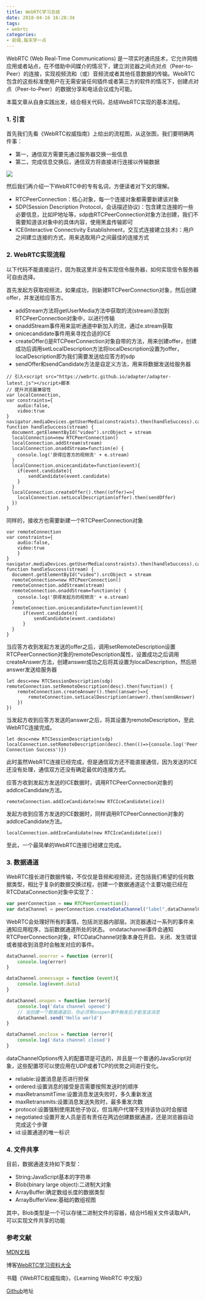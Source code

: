 ```yaml
---
title: WebRTC学习总结
date: 2018-04-16 16:28:34
tags:
- webrtc
categories:
- 前端,每天学一点
---
```


WebRTC (Web Real-Time Communications) 是一项实时通讯技术，它允许网络应用或者站点，在不借助中间媒介的情况下，建立浏览器之间点对点（Peer-to-Peer）的连接，实现视频流和（或）音频流或者其他任意数据的传输。WebRTC包含的这些标准使用户在无需安装任何插件或者第三方的软件的情况下，创建点对点（Peer-to-Peer）的数据分享和电话会议成为可能。

本篇文章从自身实践出发，结合相关代码，总结WebRTC实现的基本流程。

<!--more-->

### 1. 引言

首先我们先看《WebRTC权威指南》上给出的流程图，从这张图，我们要明确两件事：
- 第一，通信双方需要先通过服务器交换一些信息
- 第二，完成信息交换后，通信双方将直接进行连接以传输数据

![](https://raw.githubusercontent.com/Nirvana-cn/Photograph-deposit/master/p12.png)

然后我们再介绍一下WebRTC中的专有名词，方便读者对下文的理解。

- RTCPeerConnection：核心对象，每一个连接对象都需要新建该对象
- SDP(Session Description Protocol，会话描述协议)：包含建立连接的一些必要信息，比如IP地址等，sdp由RTCPeerConnection对象方法创建，我们不需要知道该对象中的具体内容，使用黑盒传输即可
- ICE(Interactive Connectivity Establishment，交互式连接建立技术)：用户之间建立连接的方式，用来选取用户之间最佳的连接方式

### 2. WebRTC实现流程

以下代码不能直接运行，因为我这里并没有实现信令服务器，如何实现信令服务器可自由选择。

首先发起方获取视频流，如果成功，则新建RTCPeerConnection对象，然后创建offer，并发送给应答方。

- addStream方法将getUserMedia方法中获取的流(stream)添加到RTCPeerConnection对象中，以进行传输
- onaddStream事件用来监听通道中新加入的流，通过e.stream获取
- onicecandidate事件用来寻找合适的ICE
- createOffer()是RTCPeerConnection对象自带的方法，用来创建offer，创建成功后调用setLocalDescription方法将localDescription设置为offer，localDescription即为我们需要发送给应答方的sdp
- sendOffer和sendCandidate方法是自定义方法，用来将数据发送给服务器

```
// 引入<script src="https://webrtc.github.io/adapter/adapter-latest.js"></script>脚本
// 提升浏览器兼容性
var localConnection, 
var constraints={
    audio:false,
    video:true
}
navigator.mediaDevices.getUserMedia(constraints).then(handleSuccess).catch(handleError)
function handleSuccess(stream) {
  document.getElementById("video").srcObject = stream
  localConnection=new RTCPeerConnection()
  localConnection.addStream(stream)
  localConnection.onaddStream=function(e) {
    console.log('获得应答方的视频流' + e.stream)
  }
  localConnection.onicecandidate=function(event){
    if(event.candidate){
        sendCandidate(event.candidate)
    }
  }
  localConnection.createOffer().then((offer)=>{
    localConnection.setLocalDescription(offer).then(sendOffer)
  })
}
```
同样的，接收方也需要新建一个RTCPeerConnection对象
```
var remoteConnection
var constraints={
    audio:false,
    video:true
    }
}
navigator.mediaDevices.getUserMedia(constraints).then(handleSuccess).catch(handleError)
function handleSuccess(stream) {
  document.getElementById("video").srcObject = stream
  remoteConnection=new RTCPeerConnection()
  remoteConnection.addStream(stream)
  remoteConnection.onaddStream=function(e) {
    console.log('获得发起方的视频流' + e.stream)
  }
  remoteConnection.onicecandidate=function(event){
      if(event.candidate){
          sendCandidate(event.candidate)
      }
  }
}
```
当应答方收到发起方发送的offer之后，调用setRemoteDescription设置RTCPeerConnection对象的remoteDescription属性，设置成功之后调用createAnswer方法，创建answer成功之后将其设置为localDescription，然后把answer发送给服务器
```
let desc=new RTCSessionDescription(sdp)
remoteConnection.setRemoteDescription(desc).then(function() {
    remoteConnection.createAnswer().then((answer)=>{
        remoteConnection.setLocalDescription(answer).then(sendAnswer)
    })
})
```

当发起方收到应答方发送的answer之后，将其设置为remoteDescription，至此WebRTC连接完成。
```
let desc=new RTCSessionDescription(sdp)
localConnection.setRemoteDescription(desc).then(()=>{console.log('Peer Connection Success')})
```
此时虽然WebRTC连接已经完成，但是通信双方还不能直接通信，因为发送的ICE还没有处理，通信双方还没有确定最优的连接方式。

应答方收到发起方发送的ICE数据时，调用RTCPeerConnection对象的addIceCandidate方法。
```
remoteConnection.addIceCandidate(new RTCIceCandidate(ice))
```
发起方收到应答方发送的ICE数据时，同样调用RTCPeerConnection对象的addIceCandidate方法。
```
localConnection.addIceCandidate(new RTCIceCandidate(ice))
```
至此，一个最简单的WebRTC连接已经建立完成。

### 3. 数据通道

WebRTC擅长进行数据传输，不仅仅是音频和视频流，还包括我们希望的任何数据类型，相比于复杂的数据交换过程，创建一个数据通道这个主要功能已经在RTCDataConnection对象中实现了：

```javascript
var peerConnection = new RTCPeerConnection();
var dataChannel = peerConnection.createDataChannel("label",dataChannelOptions);
```
WebRTC会处理好所有的事情，包括浏览器内部层。浏览器通过一系列的事件来通知应用程序，当前数据通道所处的状态。
ondatachannel事件会通知RTCPeerConnection对象，RTCDataChannel对象本身在开启、关闭、发生错误或者接收到消息时会触发对应的事件。

```javascript
dataChannel.onerror = function (error){
    console.log(error)
}

dataChannel.onmessage = function (event){
    console.log(event.data)
}

dataChannel.onopen = function (error){
    console.log('data channel opened')
    // 当创建一个数据通道后，你必须等onopen事件触发后才能发送消息
    dataChannel.send('Hello world')
}

dataChannel.onclose = function (error){
    console.log('data channel closed')
}
```

dataChannelOptions传入的配置项是可选的，并且是一个普通的JavaScript对象，这些配置项可以使应用在UDP或者TCP的优势之间进行变化。

- reliable:设置消息是否进行担保
- ordered:设置消息的接受是否需要按照发送时的顺序
- maxRetransmitTime:设置消息发送失败时，多久重新发送
- maxRetransmits:设置消息发送失败时，最多重发次数
- protocol:设置强制使用其他子协议，但当用户代理不支持该协议时会报错
- negotiated:设置开发人员是否有责任在两边创建数据通道，还是浏览器自动完成这个步骤
- id:设置通道的唯一标识

### 4. 文件共享

目前，数据通道支持如下类型：

- String:JavaScript基本的字符串
- Blob(binary large object):二进制大对象
- ArrayBuffer:确定数组长度的数据类型
- ArrayBufferView:基础的数组视图

其中，Blob类型是一个可以存储二进制文件的容器，结合H5相关文件读取API，可以实现文件共享的功能

### 参考文献

[MDN文档](https://developer.mozilla.org/zh-CN/docs/Web/API/WebRTC_API)

博客[WebRTC学习资料大全](https://blog.csdn.net/foruok/article/details/53005728)

书籍《WebRTC权威指南》，《Learning WebRTC 中文版》

[Github](https://github.com/webrtc)地址